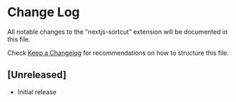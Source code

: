 # Change Log

All notable changes to the "nextjs-sortcut" extension will be documented in this file.

Check [Keep a Changelog](http://keepachangelog.com/) for recommendations on how to structure this file.

## [Unreleased]

- Initial release